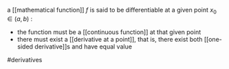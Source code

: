 a [[mathematical function]] $f$ is said to be differentiable at a given point $x_0\in (a,b)$ :
- the function must be a [[continuous function]] at that given point
- there must exist a [[derivative at a point]], that is, there exist both [[one-sided derivative]]s and have equal value

#derivatives